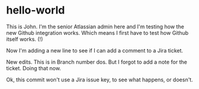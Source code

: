 # hello-world

This is John. I'm the senior Atlassian admin here and I'm testing how the new Github integration works. Which means I first have to test how Github itself works. (!)

Now I'm adding a new line to see if I can add a comment to a Jira ticket.

New edits. This is in Branch number dos. 
But I forgot to add a note for the ticket. Doing that now.

Ok, this commit won't use a Jira issue key, to see what happens, or doesn't.

